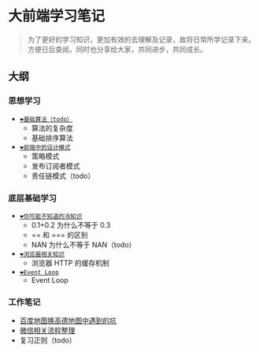 # 大前端学习笔记

> 为了更好的学习知识，更加有效的去理解及记录，故将日常所学记录下来。方便日后查阅，同时也分享给大家，共同进步，共同成长。

## 大纲
### 思想学习
- [`❤️基础算法（todo）`](./ideological-learning/基础算法.md)
  - 算法的复杂度 
  - 基础排序算法
- [`❤️前端中的设计模式`](./ideological-learning/前端中的设计模式.md)
  - 策略模式
  - 发布订阅者模式
  - 责任链模式（todo）

### 底层基础学习
- [`❤️你可能不知道的冷知识`](./bottom-learning/你可能不知道的冷知识.md)
  - 0.1+0.2 为什么不等于 0.3 
  - == 和 === 的区别
  - NAN 为什么不等于 NAN（todo）
- [`❤️浏览器相关知识`](./bottom-learning/浏览器相关知识.md)
  - 浏览器 HTTP 的缓存机制
- [`❤️Event Loop`](./bottom-learning/event-loop.md)
  - Event Loop
### 工作笔记
- [百度地图换高德地图中遇到的坑](work-notes/百度地图换高德中遇到的坑.md)
- [微信相关流程整理](work-notes/微信相关开发流程汇总.md)
- 复习正则（todo）